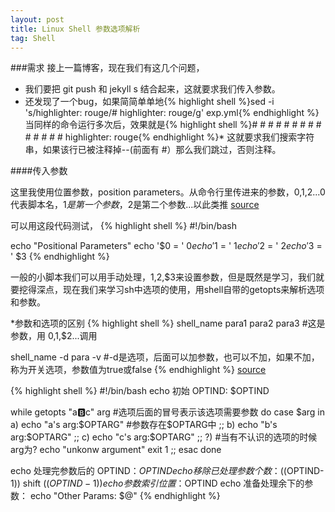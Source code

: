 ```yaml
---
layout: post
title: Linux Shell 参数选项解析
tag: Shell
---
```


###需求
接上一篇博客，现在我们有这几个问题，

* 我们要把 git push 和 jekyll s 结合起来，这就要求我们传入参数。
* 还发现了一个bug，如果简简单单地{% highlight shell %}sed -i 's/highlighter: rouge/# highlighter: rouge/g' exp.yml{% endhighlight %}当同样的命令运行多次后，效果就是{% highlight shell %}# # # # # # # # # # # # # # highlighter: rouge{% endhighlight %}* 这就要求我们搜索字符串，如果该行已被注释掉--(前面有 #）那么我们跳过，否则注释。

####传入参数

这里我使用位置参数，position parameters。从命令行里传进来的参数，$0,$1,$2...$0代表脚本名，$1是第一个参数，$2是第二个参数...以此类推
[source](http://linuxcommand.org/wss0130.php)


可以用这段代码测试，
{% highlight shell %}
#!/bin/bash

echo "Positional Parameters"
echo '$0 = ' $0
echo '$1 = ' $1
echo '$2 = ' $2
echo '$3 = ' $3
{% endhighlight %}

一般的小脚本我们可以用手动处理，$1,$2,$3来设置参数，但是既然是学习，我们就要挖得深点，现在我们来学习sh中选项的使用，用shell自带的getopts来解析选项和参数。

*参数和选项的区别
{% highlight shell %}
shell_name para1 para2 para3 #这是参数，用 $0,$1,$2...调用

shell_name -d para -v   #-d是选项，后面可以加参数，也可以不加，如果不加，称为开关选项，参数值为true或false
{% endhighlight %}
[source](http://my.oschina.net/leejun2005/blog/202376)

{% highlight shell %}
#!/bin/bash
echo 初始 OPTIND: $OPTIND
 
while getopts "a:b:c" arg #选项后面的冒号表示该选项需要参数
do
    case $arg in
        a)
            echo "a's arg:$OPTARG" #参数存在$OPTARG中
            ;;
        b)
            echo "b's arg:$OPTARG"
            ;;
        c)
            echo "c's arg:$OPTARG"
            ;;
        ?)  #当有不认识的选项的时候arg为?
            echo "unkonw argument"
            exit 1
        ;;
    esac
done
 
echo 处理完参数后的 OPTIND：$OPTIND
echo 移除已处理参数个数：$((OPTIND-1))
shift $((OPTIND-1))
echo 参数索引位置：$OPTIND
echo 准备处理余下的参数：
echo "Other Params: $@"
{% endhighlight %}

